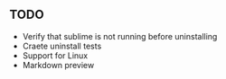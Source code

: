 ## TODO

* Verify that sublime is not running before uninstalling
* Craete uninstall tests
* Support for Linux
* Markdown preview

